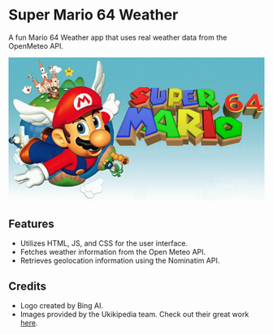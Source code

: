 # Super Mario 64 Weather

A fun Mario 64 Weather app that uses real weather data from the OpenMeteo API.

![Test](Assets/mario_background.png)

## Features
- Utilizes HTML, JS, and CSS for the user interface.
- Fetches weather information from the Open Meteo API.
- Retrieves geolocation information using the Nominatim API.

## Credits
- Logo created by Bing AI.
- Images provided by the Ukikipedia team. Check out their great work [here](https://ukikipedia.net).

